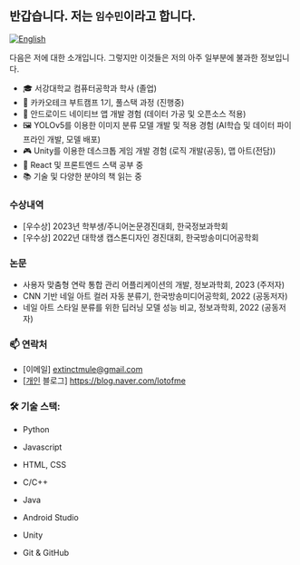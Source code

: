 ## 반갑습니다. 저는 `임수민`이라고 합니다.

[![English](https://img.shields.io/badge/-English-lightpink)](README.en.md)

다음은 저에 대한 소개입니다. 그렇지만 이것들은 저의 아주 일부분에 불과한 정보입니다.

- 🎓 서강대학교 컴퓨터공학과 학사 (졸업)
- 🚀 카카오테크 부트캠프 1기, 풀스택 과정 (진행중)
- 📱 안드로이드 네이티브 앱 개발 경험 (데이터 가공 및 오픈소스 적용)
- 🖼️ YOLOv5를 이용한 이미지 분류 모델 개발 및 적용 경험 (AI학습 및 데이터 파이프라인 개발, 모델 배포)
- 🎮 Unity를 이용한 데스크톱 게임 개발 경험 (로직 개발(공동), 맵 아트(전담))
- 🌱 React 및 프론트엔드 스택 공부 중
- 📚 기술 및 다양한 분야의 책 읽는 중

### 수상내역

- [우수상] 2023년 학부생/주니어논문경진대회, 한국정보과학회
- [우수상] 2022년 대학생 캡스톤디자인 경진대회, 한국방송미디어공학회

### 논문

- 사용자 맞춤형 연락 통합 관리 어플리케이션의 개발, 정보과학회, 2023 (주저자)
- CNN 기반 네일 아트 컬러 자동 분류기, 한국방송미디어공학회, 2022 (공동저자)
- 네일 아트 스타일 분류를 위한 딥러닝 모델 성능 비교, 정보과학회, 2022 (공동저자)

### 📫 연락처

- [이메일] extinctmule@gmail.com
- [<u>개인</u> 블로그] https://blog.naver.com/lotofme

### 🛠️ 기술 스택:

- Python
- Javascript
- HTML, CSS
- C/C++
- Java

- Android Studio
- Unity
- Git & GitHub
